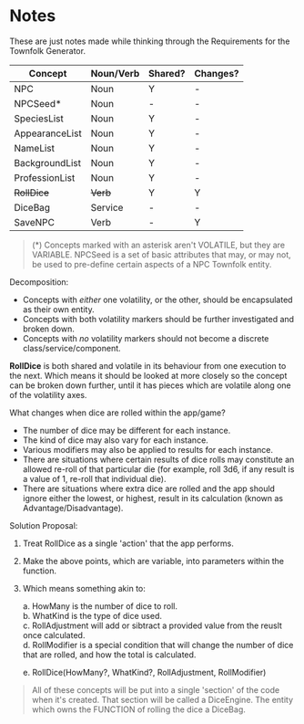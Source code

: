 # Notes

These are just notes made while thinking through the Requirements for the Townfolk Generator.

| **Concept**    | **Noun/Verb** | **Shared?** | **Changes?** |
| -------------- | ------------- | ----------- | ------------ |
| NPC            | Noun          | Y           | -            |
| NPCSeed\*      | Noun          | -           | -            |
| SpeciesList    | Noun          | Y           | -            |
| AppearanceList | Noun          | Y           | -            |
| NameList       | Noun          | Y           | -            |
| BackgroundList | Noun          | Y           | -            |
| ProfessionList | Noun          | Y           | -            |
| ~~RollDice~~   | ~~Verb~~      | Y           | Y            |
| DiceBag        | Service       | -           | -            |
| SaveNPC        | Verb          | -           | Y            |

> \(\*) Concepts marked with an asterisk aren't VOLATILE, but they are VARIABLE. NPCSeed is a set of basic attributes that may, or may not, be used to pre-define certain aspects of a NPC Townfolk entity.

Decomposition:

- Concepts with _either_ one volatility, or the other, should be encapsulated as their own entity.
- Concepts with both volatility markers should be further investigated and broken down.
- Concepts with _no_ volatility markers should not become a discrete class/service/component.

**RollDice** is both shared and volatile in its behaviour from one execution to the next. Which means it should be looked at more closely so the concept can be broken down further, until it has pieces which are volatile along one of the volatility axes.

What changes when dice are rolled within the app/game?

- The number of dice may be different for each instance.
- The kind of dice may also vary for each instance.
- Various modifiers may also be applied to results for each instance.
- There are situations where certain results of dice rolls may constitute an allowed re-roll of that particular die (for example, roll 3d6, if any result is a value of 1, re-roll that individual die).
- There are situations where extra dice are rolled and the app should ignore either the lowest, or highest, result in its calculation (known as Advantage/Disadvantage).

Solution Proposal:

1. Treat RollDice as a single 'action' that the app performs.
2. Make the above points, which are variable, into parameters within the function.
3. Which means something akin to:

   a. HowMany is the number of dice to roll.  
   b. WhatKind is the type of dice used.  
   c. RollAdjustment will add or sibtract a provided value from the reuslt once calculated.  
   d. RollModifier is a special condition that will change the number of dice that are rolled, and how the total is calculated.

   e. RollDice(HowMany?, WhatKind?, RollAdjustment, RollModifier)

> All of these concepts will be put into a single 'section' of the code when it's created. That section will be called a DiceEngine. The entity which owns the FUNCTION of rolling the dice a DiceBag.
